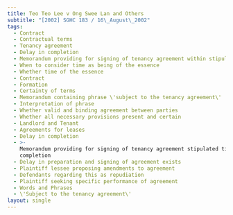 ```yaml
---
title: Teo Teo Lee v Ong Swee Lan and Others
subtitle: "[2002] SGHC 183 / 16\_August\_2002"
tags:
  - Contract
  - Contractual terms
  - Tenancy agreement
  - Delay in completion
  - Memorandum providing for signing of tenancy agreement within stipulated time
  - When to consider time as being of the essence
  - Whether time of the essence
  - Contract
  - Formation
  - Certainty of terms
  - Memorandum containing phrase \'subject to the tenancy agreement\'
  - Interpretation of phrase
  - Whether valid and binding agreement between parties
  - Whether all necessary provisions present and certain
  - Landlord and Tenant
  - Agreements for leases
  - Delay in completion
  - >-
    Memorandum providing for signing of tenancy agreement stipulated time of
    completion
  - Delay in preparation and signing of agreement exists
  - Plaintiff lessee proposing amendments to agreement
  - Defendants regarding this as repudiation
  - Plaintiff seeking specific performance of agreement
  - Words and Phrases
  - \'Subject to the tenancy agreement\'
layout: single
---
```



